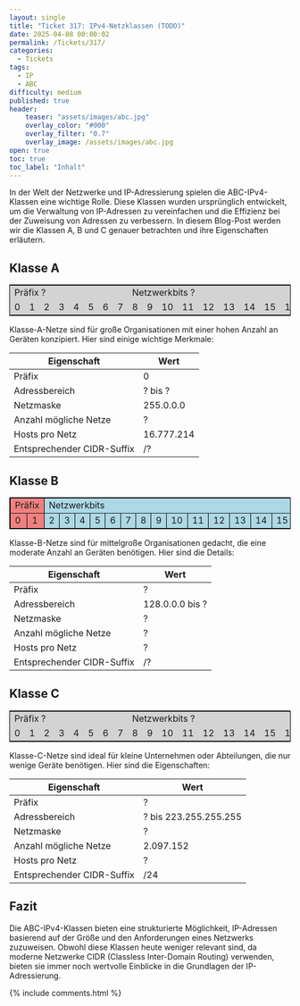 ```yaml
---
layout: single
title: "Ticket 317: IPv4-Netzklassen (TODO)"
date: 2025-04-08 00:00:02
permalink: /Tickets/317/
categories:
  - Tickets
tags:
  - IP
  - ABC
difficulty: medium
published: true
header:
    teaser: "assets/images/abc.jpg"
    overlay_color: "#000"
    overlay_filter: "0.7"
    overlay_image: /assets/images/abc.jpg
open: true
toc: true
toc_label: "Inhalt"
---
```


In der Welt der Netzwerke und IP-Adressierung spielen die ABC-IPv4-Klassen eine wichtige Rolle. Diese Klassen wurden ursprünglich entwickelt, um die Verwaltung von IP-Adressen zu vereinfachen und die Effizienz bei der Zuweisung von Adressen zu verbessern. In diesem Blog-Post werden wir die Klassen A, B und C genauer betrachten und ihre Eigenschaften erläutern.

## Klasse A

<!-- <table border="1">
  <tr>
  <td style="background-color: lightcoral;"> Präfix </td>
    <td colspan="7" style="background-color: lightblue;">Netzwerkbits</td>
    <td colspan="24" style="background-color: lightgreen;">Hostbits</td>
  </tr>
  <tr>
    <td style="background-color: lightcoral;">0</td>
    <td style="background-color: lightblue;">1</td>
    <td style="background-color: lightblue;">2</td>
    <td style="background-color: lightblue;">3</td>
    <td style="background-color: lightblue;">4</td>
    <td style="background-color: lightblue;">5</td>
    <td style="background-color: lightblue;">6</td>
    <td style="background-color: lightblue;">7</td>
    <td style="background-color: lightgreen;">8</td>
    <td style="background-color: lightgreen;">9</td>
    <td style="background-color: lightgreen;">10</td>
    <td style="background-color: lightgreen;">11</td>
    <td style="background-color: lightgreen;">12</td>
    <td style="background-color: lightgreen;">13</td>
    <td style="background-color: lightgreen;">14</td>
    <td style="background-color: lightgreen;">15</td>
    <td style="background-color: lightgreen;">16</td>
    <td style="background-color: lightgreen;">17</td>
    <td style="background-color: lightgreen;">18</td>
    <td style="background-color: lightgreen;">19</td>
    <td style="background-color: lightgreen;">20</td>
    <td style="background-color: lightgreen;">21</td>
    <td style="background-color: lightgreen;">22</td>
    <td style="background-color: lightgreen;">23</td>
    <td style="background-color: lightgreen;">24</td>
    <td style="background-color: lightgreen;">25</td>
    <td style="background-color: lightgreen;">26</td>
    <td style="background-color: lightgreen;">27</td>
    <td style="background-color: lightgreen;">28</td>
    <td style="background-color: lightgreen;">29</td>
    <td style="background-color: lightgreen;">30</td>
    <td style="background-color: lightgreen;">31</td>
  </tr>
</table> -->

<table style="border-collapse: collapse; border: 1px solid black;">
  <tr>
    <td colspan="8" style="background-color: lightgray;">Präfix ?</td>
    <td colspan="12" style="background-color: lightgray;">Netzwerkbits ?</td>
    <td colspan="12" style="background-color: lightgray;">Hostbits ?</td>
  </tr>
  <tr>
    <td style="background-color: lightgray;">0</td>
    <td style="background-color: lightgray;">1</td>
    <td style="background-color: lightgray;">2</td>
    <td style="background-color: lightgray;">3</td>
    <td style="background-color: lightgray;">4</td>
    <td style="background-color: lightgray;">5</td>
    <td style="background-color: lightgray;">6</td>
    <td style="background-color: lightgray;">7</td>
    <td style="background-color: lightgray;">8</td>
    <td style="background-color: lightgray;">9</td>
    <td style="background-color: lightgray;">10</td>
    <td style="background-color: lightgray;">11</td>
    <td style="background-color: lightgray;">12</td>
    <td style="background-color: lightgray;">13</td>
    <td style="background-color: lightgray;">14</td>
    <td style="background-color: lightgray;">15</td>
    <td style="background-color: lightgray;">16</td>
    <td style="background-color: lightgray;">17</td>
    <td style="background-color: lightgray;">18</td>
    <td style="background-color: lightgray;">19</td>
    <td style="background-color: lightgray;">20</td>
    <td style="background-color: lightgray;">21</td>
    <td style="background-color: lightgray;">22</td>
    <td style="background-color: lightgray;">23</td>
    <td style="background-color: lightgray;">24</td>
    <td style="background-color: lightgray;">25</td>
    <td style="background-color: lightgray;">26</td>
    <td style="background-color: lightgray;">27</td>
    <td style="background-color: lightgray;">28</td>
    <td style="background-color: lightgray;">29</td>
    <td style="background-color: lightgray;">30</td>
    <td style="background-color: lightgray;">31</td>
  </tr>
</table>

Klasse-A-Netze sind für große Organisationen mit einer hohen Anzahl an Geräten konzipiert. Hier sind einige wichtige Merkmale:

|Eigenschaft | Wert |
|------------|------|
| Präfix | 0 |
| Adressbereich | ? bis ? |
| Netzmaske | 255.0.0.0 |
| Anzahl mögliche Netze | ? |
| Hosts pro Netz | 16.777.214 |
| Entsprechender CIDR-Suffix  |/? |

## Klasse B

<table border="1" style="border-collapse: collapse; border: 1px solid black;">
  <tr>
    <td colspan="2" style="background-color: lightcoral; border-right: 1px solid black;">Präfix</td>
    <td colspan="14" style="background-color: lightblue; border-right: 1px solid black;">Netzwerkbits</td>
    <td colspan="16" style="background-color: lightgreen;">Hostbits</td>
  </tr>
  <tr>
    <td style="background-color: lightcoral;">0</td>
    <td style="background-color: lightcoral; border-right: 1px solid black;">1</td>
    <td style="background-color: lightblue;">2</td>
    <td style="background-color: lightblue;">3</td>
    <td style="background-color: lightblue;">4</td>
    <td style="background-color: lightblue;">5</td>
    <td style="background-color: lightblue;">6</td>
    <td style="background-color: lightblue;">7</td>
    <td style="background-color: lightblue;">8</td>
    <td style="background-color: lightblue;">9</td>
    <td style="background-color: lightblue;">10</td>
    <td style="background-color: lightblue;">11</td>
    <td style="background-color: lightblue;">12</td>
    <td style="background-color: lightblue;">13</td>
    <td style="background-color: lightblue;">14</td>
    <td style="background-color: lightblue; border-right: 1px solid black;">15</td>
    <td style="background-color: lightgreen;">16</td>
    <td style="background-color: lightgreen;">17</td>
    <td style="background-color: lightgreen;">18</td>
    <td style="background-color: lightgreen;">19</td>
    <td style="background-color: lightgreen;">20</td>
    <td style="background-color: lightgreen;">21</td>
    <td style="background-color: lightgreen;">22</td>
    <td style="background-color: lightgreen;">23</td>
    <td style="background-color: lightgreen;">24</td>
    <td style="background-color: lightgreen;">25</td>
    <td style="background-color: lightgreen;">26</td>
    <td style="background-color: lightgreen;">27</td>
    <td style="background-color: lightgreen;">28</td>
    <td style="background-color: lightgreen;">29</td>
    <td style="background-color: lightgreen;">30</td>
    <td style="background-color: lightgreen;">31</td>
  </tr>
</table>

Klasse-B-Netze sind für mittelgroße Organisationen gedacht, die eine moderate Anzahl an Geräten benötigen. Hier sind die Details:

|Eigenschaft | Wert |
|------------|------|
| Präfix | ? |
| Adressbereich | 128.0.0.0 bis ? |
| Netzmaske | ? |
| Anzahl mögliche Netze | ? |
| Hosts pro Netz | ? |
| Entsprechender CIDR-Suffix  |/? |

## Klasse C

<!-- <table border="1" style="border-collapse: collapse; border: 1px solid black;">
  <tr>
    <td colspan="3" style="background-color: lightcoral; border-right: 1px solid black;">Präfix</td>
    <td colspan="21" style="background-color: lightblue; border-right: 1px solid black;">Netzwerkbits</td>
    <td colspan="8" style="background-color: lightgreen;">Hostbits</td>
  </tr>
  <tr>
    <td style="background-color: lightcoral;">0</td>
    <td style="background-color: lightcoral;">1</td>
    <td style="background-color: lightcoral; border-right: 1px solid black;">2</td>
    <td style="background-color: lightblue;">3</td>
    <td style="background-color: lightblue;">4</td>
    <td style="background-color: lightblue;">5</td>
    <td style="background-color: lightblue;">6</td>
    <td style="background-color: lightblue;">7</td>
    <td style="background-color: lightblue;">8</td>
    <td style="background-color: lightblue;">9</td>
    <td style="background-color: lightblue;">10</td>
    <td style="background-color: lightblue;">11</td>
    <td style="background-color: lightblue;">12</td>
    <td style="background-color: lightblue;">13</td>
    <td style="background-color: lightblue;">14</td>
    <td style="background-color: lightblue;">15</td>
    <td style="background-color: lightblue;">16</td>
    <td style="background-color: lightblue;">17</td>
    <td style="background-color: lightblue;">18</td>
    <td style="background-color: lightblue;">19</td>
    <td style="background-color: lightblue;">20</td>
    <td style="background-color: lightblue;">21</td>
    <td style="background-color: lightblue;">22</td>
    <td style="background-color: lightblue; border-right: 1px solid black;">23</td>
    <td style="background-color: lightgreen;">24</td>
    <td style="background-color: lightgreen;">25</td>
    <td style="background-color: lightgreen;">26</td>
    <td style="background-color: lightgreen;">27</td>
    <td style="background-color: lightgreen;">28</td>
    <td style="background-color: lightgreen;">29</td>
    <td style="background-color: lightgreen;">30</td>
    <td style="background-color: lightgreen;">31</td>
  </tr>
</table> -->

<table style="border-collapse: collapse; border: 1px solid black;">
  <tr>
    <td colspan="8" style="background-color: lightgray;">Präfix ?</td>
    <td colspan="12" style="background-color: lightgray;">Netzwerkbits ?</td>
    <td colspan="12" style="background-color: lightgray;">Hostbits ?</td>
  </tr>
  <tr>
    <td style="background-color: lightgray;">0</td>
    <td style="background-color: lightgray;">1</td>
    <td style="background-color: lightgray;">2</td>
    <td style="background-color: lightgray;">3</td>
    <td style="background-color: lightgray;">4</td>
    <td style="background-color: lightgray;">5</td>
    <td style="background-color: lightgray;">6</td>
    <td style="background-color: lightgray;">7</td>
    <td style="background-color: lightgray;">8</td>
    <td style="background-color: lightgray;">9</td>
    <td style="background-color: lightgray;">10</td>
    <td style="background-color: lightgray;">11</td>
    <td style="background-color: lightgray;">12</td>
    <td style="background-color: lightgray;">13</td>
    <td style="background-color: lightgray;">14</td>
    <td style="background-color: lightgray;">15</td>
    <td style="background-color: lightgray;">16</td>
    <td style="background-color: lightgray;">17</td>
    <td style="background-color: lightgray;">18</td>
    <td style="background-color: lightgray;">19</td>
    <td style="background-color: lightgray;">20</td>
    <td style="background-color: lightgray;">21</td>
    <td style="background-color: lightgray;">22</td>
    <td style="background-color: lightgray;">23</td>
    <td style="background-color: lightgray;">24</td>
    <td style="background-color: lightgray;">25</td>
    <td style="background-color: lightgray;">26</td>
    <td style="background-color: lightgray;">27</td>
    <td style="background-color: lightgray;">28</td>
    <td style="background-color: lightgray;">29</td>
    <td style="background-color: lightgray;">30</td>
    <td style="background-color: lightgray;">31</td>
  </tr>
</table>

Klasse-C-Netze sind ideal für kleine Unternehmen oder Abteilungen, die nur wenige Geräte benötigen. Hier sind die Eigenschaften:

|Eigenschaft | Wert |
|------------|------|
| Präfix | ? |
| Adressbereich | ? bis 223.255.255.255 |
| Netzmaske | ? |
| Anzahl mögliche Netze | 2.097.152 |
| Hosts pro Netz | ? |
| Entsprechender CIDR-Suffix  |/24 |

## Fazit

Die ABC-IPv4-Klassen bieten eine strukturierte Möglichkeit, IP-Adressen basierend auf der Größe und den Anforderungen eines Netzwerks zuzuweisen. Obwohl diese Klassen heute weniger relevant sind, da moderne Netzwerke CIDR (Classless Inter-Domain Routing) verwenden, bieten sie immer noch wertvolle Einblicke in die Grundlagen der IP-Adressierung.

{% include comments.html %}